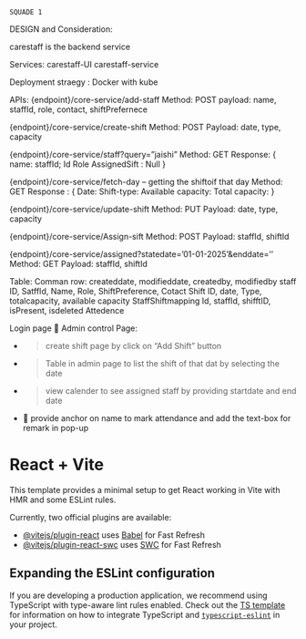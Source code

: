 ```
SQUADE 1
```

DESIGN and Consideration:

carestaff is the backend service

Services: carestaff-UI
          carestaff-service

Deployment straegy : Docker with kube


APIs:
{endpoint}/core-service/add-staff
	Method: POST
	payload: name, staffId, role, contact, shiftPrefernece

{endpoint}/core-service/create-shift
Method: POST
	Payload: date, type, capacity

{endpoint}/core-service/staff?query=”jaishi”
Method: GET
	Response: { name:
			staffId;
			Id
			Role
			AssignedSift : Null
			}

{endpoint}/core-service/fetch-day – getting the shiftoif that day
Method: GET
	Response : {
  			Date:
			Shift-type:
			Available capacity:
			Total capacity:
}

{endpoint}/core-service/update-shift
Method: PUT
	Payload: date, type, capacity

{endpoint}/core-service/Assign-sift
Method: POST
	Payload: staffId, shiftId

{endpoint}/core-service/assigned?statedate=’01-01-2025’&enddate=’’
Method: GET
	Payload: staffId, shiftId



Table: 
Comman row: createddate, modifieddate, createdby, modifiedby
staff
	ID, SatffId, Name, Role, ShiftPreference, Cotact 
Shift
	ID, date, Type, totalcapacity, available capacity
StaffShiftmapping
	Id, staffId, shifftID, isPresent, isdeleted
Attedence 

Login page
 Admin control Page:
-	> create shift page by click on “Add Shift” button
-	> Table in admin page to list the shift of that dat by selecting the date
-	> view calender to see assigned staff by providing startdate and end date
-	 provide anchor on name to mark attendance and add the text-box for remark in pop-up
	








# React + Vite

This template provides a minimal setup to get React working in Vite with HMR and some ESLint rules.

Currently, two official plugins are available:

- [@vitejs/plugin-react](https://github.com/vitejs/vite-plugin-react/blob/main/packages/plugin-react) uses [Babel](https://babeljs.io/) for Fast Refresh
- [@vitejs/plugin-react-swc](https://github.com/vitejs/vite-plugin-react/blob/main/packages/plugin-react-swc) uses [SWC](https://swc.rs/) for Fast Refresh

## Expanding the ESLint configuration

If you are developing a production application, we recommend using TypeScript with type-aware lint rules enabled. Check out the [TS template](https://github.com/vitejs/vite/tree/main/packages/create-vite/template-react-ts) for information on how to integrate TypeScript and [`typescript-eslint`](https://typescript-eslint.io) in your project.
